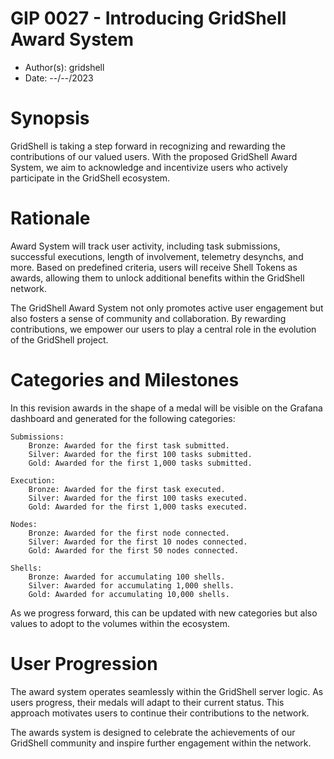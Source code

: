 # GIP 0027 - Introducing GridShell Award System

- Author(s): gridshell
- Date: --/--/2023

# Synopsis
GridShell is taking a step forward in recognizing and rewarding the contributions of our valued users. With the proposed GridShell Award System, we aim to acknowledge and incentivize users who actively participate in the GridShell ecosystem.

# Rationale
Award System will track user activity, including task submissions, successful executions, length of involvement, telemetry desynchs, and more. 
Based on predefined criteria, users will receive Shell Tokens as awards, allowing them to unlock additional benefits within the GridShell network.

The GridShell Award System not only promotes active user engagement but also fosters a sense of community and collaboration. By rewarding contributions,
we empower our users to play a central role in the evolution of the GridShell project.

# Categories and Milestones

In this revision awards in the shape of a medal will be visible on the Grafana dashboard and generated for the following categories:

    Submissions:
        Bronze: Awarded for the first task submitted.
        Silver: Awarded for the first 100 tasks submitted.
        Gold: Awarded for the first 1,000 tasks submitted.

    Execution:
        Bronze: Awarded for the first task executed.
        Silver: Awarded for the first 100 tasks executed.
        Gold: Awarded for the first 1,000 tasks executed.

    Nodes:
        Bronze: Awarded for the first node connected.
        Silver: Awarded for the first 10 nodes connected.
        Gold: Awarded for the first 50 nodes connected. 

    Shells:
        Bronze: Awarded for accumulating 100 shells.
        Silver: Awarded for accumulating 1,000 shells.
        Gold: Awarded for accumulating 10,000 shells. 

As we progress forward, this can be updated with new categories but also values to adopt to the volumes within the ecosystem.

# User Progression

The award system operates seamlessly within the GridShell server logic. As users progress, their medals will adapt to their current status. This approach motivates users to continue their contributions to the network.

The awards system is designed to celebrate the achievements of our GridShell community and inspire further engagement within the network. 
